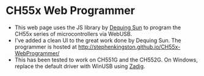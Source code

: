 # CH55x Web Programmer
- This web page uses the JS library by [Dequing Sun](https://github.com/DeqingSun/ch55xduino/tree/ch55xduino/bootloaderWebtool) to program the CH55x series of microcontrollers via WebUSB.
- I've added a clean UI to the great work done by Dequing Sun. The programmer is hosted at [http://stephenkingston.github.io/CH55x-WebProgrammer/ ](http://www.stephenkingston.net/CH55x-WebProgrammer/)
- This has been tested to work on CH551G and the CH552G. On Windows, replace the default driver with WinUSB using [Zadig](https://zadig.akeo.ie/).